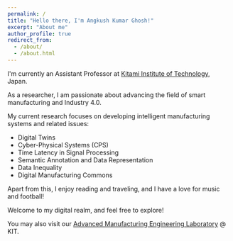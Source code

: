 ```yaml
---
permalink: /
title: "Hello there, I'm Angkush Kumar Ghosh!"
excerpt: "About me"
author_profile: true
redirect_from: 
  - /about/
  - /about.html
---
```


I'm currently an Assistant Professor at [Kitami Institute of Technology](https://www.kitami-it.ac.jp/), Japan.

As a researcher, I am passionate about advancing the field of smart manufacturing and Industry 4.0.

My current research focuses on developing intelligent manufacturing systems and related issues:
- Digital Twins
- Cyber-Physical Systems (CPS)
- Time Latency in Signal Processing
- Semantic Annotation and Data Representation
- Data Inequality
- Digital Manufacturing Commons

Apart from this, I enjoy reading and traveling, and I have a love for music and football!

Welcome to my digital realm, and feel free to explore! 

You may also visit our [Advanced Manufacturing Engineering Laboratory](https://kit-amel.jp/) @ KIT.

